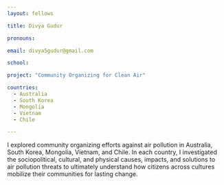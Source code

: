 ```yaml
---
layout: fellows

title: Divya Gudur

pronouns: 

email: divya5gudur@gmail.com

school: 

project: "Community Organizing for Clean Air"

countries:
  - Australia
  - South Korea
  - Mongolia
  - Vietnam
  - Chile

---
```


I explored community organizing efforts against air pollution in Australia, South Korea, Mongolia, Vietnam, and Chile. In each country, I investigated the sociopolitical, cultural, and physical causes, impacts, and solutions to air pollution threats to ultimately understand how citizens across cultures mobilize their communities for lasting change.